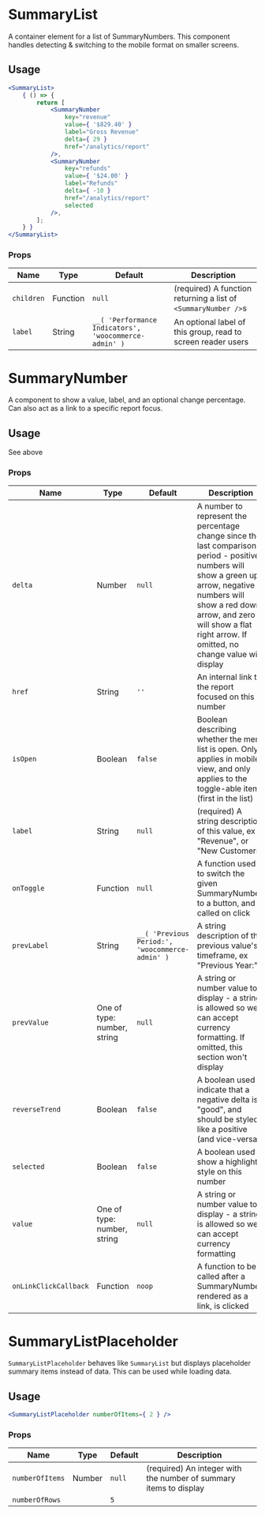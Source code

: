 SummaryList
===

A container element for a list of SummaryNumbers. This component handles detecting & switching to the mobile format on smaller screens.

## Usage

```jsx
<SummaryList>
	{ () => {
		return [
			<SummaryNumber
				key="revenue"
				value={ '$829.40' }
				label="Gross Revenue"
				delta={ 29 }
				href="/analytics/report"
			/>,
			<SummaryNumber
				key="refunds"
				value={ '$24.00' }
				label="Refunds"
				delta={ -10 }
				href="/analytics/report"
				selected
			/>,
		];
	} }
</SummaryList>
```

### Props

Name | Type | Default | Description
--- | --- | --- | ---
`children` | Function | `null` | (required) A function returning a list of `<SummaryNumber />`s
`label` | String | `__( 'Performance Indicators', 'woocommerce-admin' )` | An optional label of this group, read to screen reader users


SummaryNumber
===

A component to show a value, label, and an optional change percentage. Can also act as a link to a specific report focus.

## Usage

See above

### Props

Name | Type | Default | Description
--- | --- | --- | ---
`delta` | Number | `null` | A number to represent the percentage change since the last comparison period - positive numbers will show a green up arrow, negative numbers will show a red down arrow, and zero will show a flat right arrow. If omitted, no change value will display
`href` | String | `''` | An internal link to the report focused on this number
`isOpen` | Boolean | `false` | Boolean describing whether the menu list is open. Only applies in mobile view, and only applies to the toggle-able item (first in the list)
`label` | String | `null` | (required) A string description of this value, ex "Revenue", or "New Customers"
`onToggle` | Function | `null` | A function used to switch the given SummaryNumber to a button, and called on click
`prevLabel` | String | `__( 'Previous Period:', 'woocommerce-admin' )` | A string description of the previous value's timeframe, ex "Previous Year:"
`prevValue` | One of type: number, string | `null` | A string or number value to display - a string is allowed so we can accept currency formatting. If omitted, this section won't display
`reverseTrend` | Boolean | `false` | A boolean used to indicate that a negative delta is "good", and should be styled like a positive (and vice-versa)
`selected` | Boolean | `false` | A boolean used to show a highlight style on this number
`value` | One of type: number, string | `null` | A string or number value to display - a string is allowed so we can accept currency formatting
`onLinkClickCallback` | Function | `noop` | A function to be called after a SummaryNumber, rendered as a link, is clicked


SummaryListPlaceholder
===

`SummaryListPlaceholder` behaves like `SummaryList` but displays placeholder summary items instead of data. This can be used while loading data.

## Usage

```jsx
<SummaryListPlaceholder numberOfItems={ 2 } />
```

### Props

Name | Type | Default | Description
--- | --- | --- | ---
`numberOfItems` | Number | `null` | (required) An integer with the number of summary items to display
`numberOfRows` |  | `5` | 

